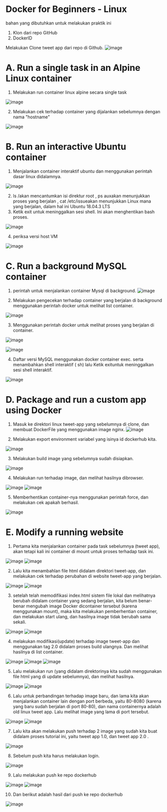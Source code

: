 # Docker for Beginners - Linux


bahan yang dibutuhkan untuk melakukan praktik ini
1. Klon dari repo GitHub
2. DockerID

Melakukan Clone tweet app dari repo di Github.
![image](https://github.com/reyhanfernanda/uas-tcc/blob/master/materi-01/gambar-02.png)

# A. Run a single task in an Alpine Linux container 
1. Melakukan run container linux alpine secara single task

![image](https://github.com/reyhanfernanda/uas-tcc/blob/master/materi-01/gambar-03.png)

2. Melakukan cek terhadap container yang dijalankan sebelumnya dengan nama "hostname"

![image](https://github.com/reyhanfernanda/uas-tcc/blob/master/materi-01/gambar-04.png)

# B. Run an interactive Ubuntu container
1. Menjalankan container interaktif ubuntu dan menggunakan perintah dasar linux didalamnya. 

![image](https://github.com/reyhanfernanda/uas-tcc/blob/master/materi-01/gambar-05.png)

2. ls /akan mencantumkan isi direktur root , ps auxakan menunjukkan proses yang berjalan  , cat /etc/issueakan menunjukkan Linux mana yang berjalan, dalam hal ini Ubuntu 18.04.3 LTS
3. Ketik exit untuk meninggalkan sesi shell. Ini akan menghentikan bash proses.

![image](https://github.com/reyhanfernanda/uas-tcc/blob/master/materi-01/gambar-06.png)

4. periksa versi host VM

![image](https://github.com/reyhanfernanda/uas-tcc/blob/master/materi-01/gambar-07.png)

# C. Run a background MySQL container
1. perintah untuk menjalankan container Mysql di background.
![image](https://github.com/reyhanfernanda/uas-tcc/blob/master/materi-01/gambar-08.png)

2. Melakukan pengecekan terhadap container yang berjalan di background menggunakan perintah docker untuk melihat list container.

![image](https://github.com/reyhanfernanda/uas-tcc/blob/master/materi-01/gambar-09.png)

3. Menggunakan perintah docker untuk melihat proses yang berjalan di container.

![image](https://github.com/reyhanfernanda/uas-tcc/blob/master/materi-01/gambar-10.png)

![image](https://github.com/reyhanfernanda/uas-tcc/blob/master/materi-01/gambar-11.png)

4. Daftar versi MySQL menggunakan docker container exec. serta menambahkan shell interaktif ( sh) lalu Ketik exituntuk meninggalkan sesi shell interaktif.

![image](https://github.com/reyhanfernanda/uas-tcc/blob/master/materi-01/gambar-12.png)



# D. Package and run a custom app using Docker
1. Masuk ke direktori linux tweet-app yang sebelumnya di clone, dan membuat DockerFile yang menggunakan image nginx.
![image](https://github.com/reyhanfernanda/uas-tcc/blob/master/materi-01/gambar-13.png)

2. Melakukan export environment variabel yang isinya id dockerhub kita.

![image](https://github.com/reyhanfernanda/uas-tcc/blob/master/materi-01/gambar-14.png)

3. Melakukan build image yang sebelumnya sudah disiapkan.

![image](https://github.com/reyhanfernanda/uas-tcc/blob/master/materi-01/gambar-15.png)

4. Melakukan run terhadap image, dan melihat hasilnya dibrowser.

![image](https://github.com/reyhanfernanda/uas-tcc/blob/master/materi-01/gambar-16.png)
![image](https://github.com/reyhanfernanda/uas-tcc/blob/master/materi-01/gambar-17.png)

5. Memberhentikan container-nya menggunakan perintah force, dan melakukan cek apakah berhasil.

![image](https://github.com/reyhanfernanda/uas-tcc/blob/master/materi-01/gambar-18.png)

# E. Modify a running website
1. Pertama kita menjalankan container pada task sebelumnya (tweet app), akan tetapi kali ini container di mount untuk proses terhadap task ini.

![image](https://github.com/reyhanfernanda/uas-tcc/blob/master/materi-01/gambar-19.png)
![image](https://github.com/reyhanfernanda/uas-tcc/blob/master/materi-01/gambar-20.png)

2. Lalu kita menambahlan file html didalam direktori tweet-app, dan melakukan cek terhadap perubahan di website tweet-app yang berjalan.

![image](https://github.com/reyhanfernanda/uas-tcc/blob/master/materi-01/gambar-21.png)
![image](https://github.com/reyhanfernanda/uas-tcc/blob/master/materi-01/gambar-22.png)

3. setelah telah memodifikasi index.html sistem file lokal dan melihatnya berubah didalam container yang sedang berjalan, kita belum benar-benar mengubah image Docker dicontainer tersebut (karena menggunakan mount), maka kita melakukan pemberhentian container, dan melakukan start ulang, dan hasilnya image tidak berubah sama sekali.

![image](https://github.com/reyhanfernanda/uas-tcc/blob/master/materi-01/gambar-23.png)
![image](https://github.com/reyhanfernanda/uas-tcc/blob/master/materi-01/gambar-24.png)

4. melakukan modifikasi(update) terhadap image tweet-app dan menggunakan tag 2.0 didalam proses build ulangnya. Dan melihat hasilnya di list container.

![image](https://github.com/reyhanfernanda/uas-tcc/blob/master/materi-01/gambar-25.png)
![image](https://github.com/reyhanfernanda/uas-tcc/blob/master/materi-01/gambar-26.png)
![image](https://github.com/reyhanfernanda/uas-tcc/blob/master/materi-01/gambar-27.png)

5. Lalu  melakukan run (yang didalam direktorinya kita sudah menggunakan file html yang di update sebelumnya), dan melihat hasilnya.

![image](https://github.com/reyhanfernanda/uas-tcc/blob/master/materi-01/gambar-28.png)
![image](https://github.com/reyhanfernanda/uas-tcc/blob/master/materi-01/gambar-29.png)

6. Lalu untuk perbandingan terhadap image baru, dan lama kita akan menjalankan container lain dengan port berbeda, yaitu 80-8080 (karena yang baru sudah berjalan di port 80-80), dan nama containernya adalah old linux tweet app. Lalu melihat image yang lama di port tersebut.

![image](https://github.com/reyhanfernanda/uas-tcc/blob/master/materi-01/gambar-30.png)
![image](https://github.com/reyhanfernanda/uas-tcc/blob/master/materi-01/gambar-31.png)

7. Lalu kita akan melakukan push terhadap 2 image yang sudah kita buat didalam proses tutorial ini, yaitu tweet app 1.0, dan tweet app 2.0 .

![image](https://github.com/reyhanfernanda/uas-tcc/blob/master/materi-01/gambar-32.png)

8. Sebelum push kita harus melakukan login.

![image](https://github.com/reyhanfernanda/uas-tcc/blob/master/materi-01/gambar-33.png)

9. Lalu melakukan push ke repo dockerhub

![image](https://github.com/reyhanfernanda/uas-tcc/blob/master/materi-01/gambar-34.png)
![image](https://github.com/reyhanfernanda/uas-tcc/blob/master/materi-01/gambar-35.png)

10. Dan berikut adalah hasil dari push ke repo dockerhub

![image](https://github.com/reyhanfernanda/uas-tcc/blob/master/materi-01/gambar-36.png)